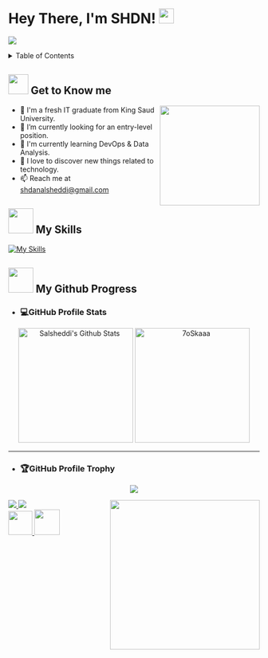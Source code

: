 <!-- INTRO -->
<h1> Hey There, I'm SHDN! <img src = "https://raw.githubusercontent.com/MartinHeinz/MartinHeinz/master/wave.gif" width = 30px> </h1>
<p align='center'>
</p>

<p>
<a href="https://github.com/DenverCoder1/readme-typing-svg"><img src="https://readme-typing-svg.herokuapp.com?&font=IBM+Plex+Sans&color=abcdef&size=20&lines=Welcome+to+my+GitHub+Profile!;I'm+an+IT+Student;I'm+Into...;<Data+Science/>;<Machine+Learning/>;<VR+/AR/>;<UX|UI/>" /></a>
</p>

<!-- TABLE OF CONTENTS -->
<details>
  <summary>Table of Contents</summary>
  <ol>
    <li>
      <a href="#-get-to-know-me">Get to Know me</a>
    </li>
    <li>
      <a href="#-my-skills">My Skills</a>
    </li>
    <li>
      <a href="#-my-github-progress">My Github Progres</a>
	<ul>
	    <li>
	       <a href="#github-profile-stats">GitHub Profile Stats</a>
	    </li>
	    <li>
	       <a href="#github-profile-trophy">GitHub Profile Trophy</a>
	    </li>
	</ul>	
    </li>
    <li>
      <a href="#-lets-connect">Let's Connect!</a>
    </li>
  </ol>
</details>

<!-- get to know me -->
## <picture><img src = "https://github.com/4lena/img/raw/main/imgs/about.gif" width = 40px></picture> **Get to Know me**

<picture> <img align="right" src="https://raw.githubusercontent.com/4lena/img/main/imgs/contact2.gif" width = 200px></picture>
- 🏫 I'm a fresh IT graduate from King Saud University.
- 👀 I’m currently looking for an entry-level position.
- 📝 I'm currently learning DevOps & Data Analysis.
- 👯 I love to discover new things related to technology.
- 📫 Reach me at shdanalsheddi@gmail.com

<!-- skills -->
## <picture><img src = "https://github.com/4lena/img/raw/main/imgs/progress.gif" width = 50px></picture> **My Skills**
[![My Skills](https://skillicons.dev/icons?i=html,css,bootstrap,js,php,mysql,mongodb,python,r,java,vscode,github,git,figma,idea&perline=9)](https://skillicons.dev)

<!-- my github progress -->
## <picture><img src = "https://github.com/Salsheddi/img/blob/main/imgs/progress.gif" width = 50px></picture> **My Github Progress**

- <h3>💻GitHub Profile Stats</h3>
<p align="center">
  <a href="https://github.com/anuraghazra/github-readme-stats">
	 <img alt="Salsheddi's Github Stats" src="https://github-readme-stats.vercel.app/api?username=Salsheddi&show_icons=true&count_private=true&locale=en&theme=tokyonight&layout=compact" height="230px"/></a>
	<img src="https://github-readme-stats.vercel.app/api/top-langs?username=Salsheddi&langs_count=5&show_icons=true&locale=en&theme=tokyonight" alt="7oSkaaa" height="230px"/>
</p>

----

- <h3>🏆GitHub Profile Trophy</h3>
<p align="center">
<img src="https://github-profile-trophy.vercel.app/?username=Salsheddi&theme=nord&no-frame=true&margin-w=10&column=7" />
</p>

<!-- let's connect! -->


<picture> <img align="right" src="https://github.com/Salsheddi/img/blob/main/imgs/contact2.gif" width = 300px></picture>
<div>
  <a href="https://www.linkedin.com/in/shdn-alsheddi-629756227/">
    <img src="https://skillicons.dev/icons?i=linkedin" />
  </a>
	
  <a href="https://twitter.com/sbmalsheddi" target="_blank">
    <img src="https://skillicons.dev/icons?i=twitter" />
  </a>
</div>

<div>
  <a href="mailto:shdanalsheddi@gmail.com">
    <img src="https://raw.githubusercontent.com/4lena/img/main/imgs/gmail.png"  width = 48px />
  </a>

  <a href="https://Salsheddi.github.io/SHDN./">
    <img src="https://raw.githubusercontent.com/4lena/img/main/imgs/web.png" width = 51px />
  </a>
</div>
